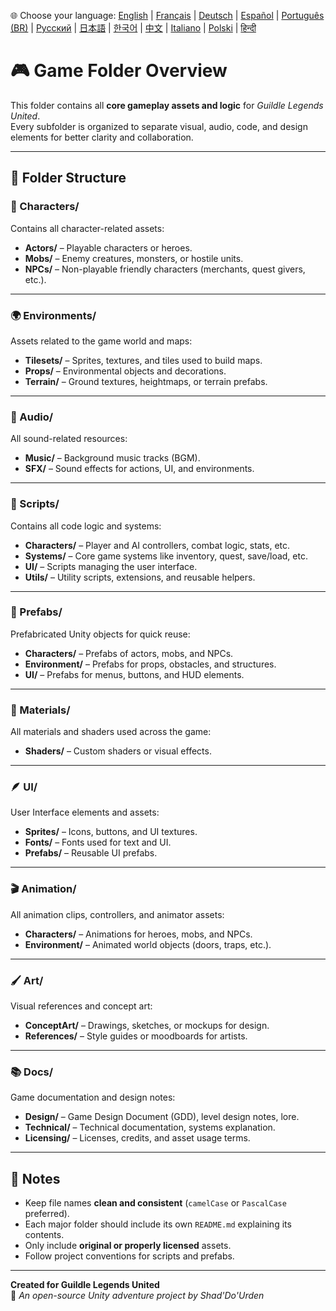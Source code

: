 🌐 Choose your language:
[English](README.md) | [Français](README.fr.md) | [Deutsch](README.de.md) | [Español](README.es.md) | [Português (BR)](README.br.md) | [Русский](README.ru.md) | [日本語](README.jp.md) | [한국어](README.kr.md) | [中文](README.cn.md) | [Italiano](README.it.md) | [Polski](README.pl.md) | [हिन्दी](README.in.md)

# 🎮 Game Folder Overview

This folder contains all **core gameplay assets and logic** for *Guildle Legends United*.  
Every subfolder is organized to separate visual, audio, code, and design elements for better clarity and collaboration.

---

## 📁 Folder Structure

### 🧍 Characters/
Contains all character-related assets:
- **Actors/** – Playable characters or heroes.
- **Mobs/** – Enemy creatures, monsters, or hostile units.
- **NPCs/** – Non-playable friendly characters (merchants, quest givers, etc.).

---

### 🌍 Environments/
Assets related to the game world and maps:
- **Tilesets/** – Sprites, textures, and tiles used to build maps.
- **Props/** – Environmental objects and decorations.
- **Terrain/** – Ground textures, heightmaps, or terrain prefabs.

---

### 🎵 Audio/
All sound-related resources:
- **Music/** – Background music tracks (BGM).
- **SFX/** – Sound effects for actions, UI, and environments.

---

### 🧠 Scripts/
Contains all code logic and systems:
- **Characters/** – Player and AI controllers, combat logic, stats, etc.
- **Systems/** – Core game systems like inventory, quest, save/load, etc.
- **UI/** – Scripts managing the user interface.
- **Utils/** – Utility scripts, extensions, and reusable helpers.

---

### 🧱 Prefabs/
Prefabricated Unity objects for quick reuse:
- **Characters/** – Prefabs of actors, mobs, and NPCs.
- **Environment/** – Prefabs for props, obstacles, and structures.
- **UI/** – Prefabs for menus, buttons, and HUD elements.

---

### 🎨 Materials/
All materials and shaders used across the game:
- **Shaders/** – Custom shaders or visual effects.

---

### 🪶 UI/
User Interface elements and assets:
- **Sprites/** – Icons, buttons, and UI textures.
- **Fonts/** – Fonts used for text and UI.
- **Prefabs/** – Reusable UI prefabs.

---

### 🎬 Animation/
All animation clips, controllers, and animator assets:
- **Characters/** – Animations for heroes, mobs, and NPCs.
- **Environment/** – Animated world objects (doors, traps, etc.).

---

### 🖌️ Art/
Visual references and concept art:
- **ConceptArt/** – Drawings, sketches, or mockups for design.
- **References/** – Style guides or moodboards for artists.

---

### 📚 Docs/
Game documentation and design notes:
- **Design/** – Game Design Document (GDD), level design notes, lore.
- **Technical/** – Technical documentation, systems explanation.
- **Licensing/** – Licenses, credits, and asset usage terms.

---

## 🧾 Notes

- Keep file names **clean and consistent** (`camelCase` or `PascalCase` preferred).
- Each major folder should include its own `README.md` explaining its contents.
- Only include **original or properly licensed** assets.
- Follow project conventions for scripts and prefabs.

---

**Created for Guildle Legends United**  
🧙 *An open-source Unity adventure project by Shad'Do'Urden*

